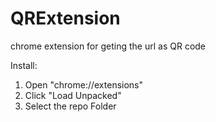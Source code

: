 # QRExtension
chrome extension for geting the url as QR code

Install:
  1. Open "chrome://extensions"
  2. Click "Load Unpacked"
  3. Select the repo Folder
